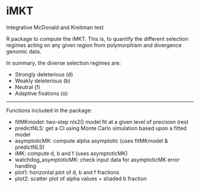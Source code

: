 # iMKT
Integrative McDonald and Kreitman test

R package to compute the iMKT. This is, to quantify the different selection regimes acting on any given region from polymorphism and divergence genomic data.

In summary, the diverse selection regimes are:

   - Strongly deleterious (d)
   - Weakly deleterious (b)
   - Neutral (f)
   - Adaptive fixations (α)

-----------------------------------------------------------

Functions included in the package:

   - fitMKmodel: two-step nls2() model fit at a given level of precision (res)
   - predictNLS: get a CI using Monte Carlo simulation based upon a fitted model
   - asymptoticMK: compute alpha asymptotic (uses fitMKmodel & predictNLS)
   - iMK: compute d, b and f (uses asymptoticMK)
   - watchdog_asymptoticMK: check input data for asymptoticMK error handling
   - plot1: horizontal plot of d, b and f fractions
   - plot2: scatter plot of alpha values + shaded b fraction
